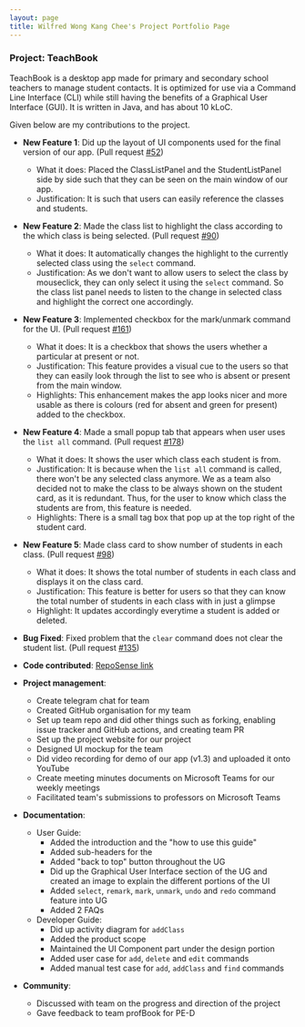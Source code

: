 ```yaml
---
layout: page
title: Wilfred Wong Kang Chee's Project Portfolio Page
---
```


### Project: TeachBook

TeachBook is a desktop app made for primary and secondary school teachers to manage student contacts. It is optimized for
use via a Command Line Interface (CLI) while still having the benefits of a Graphical User Interface (GUI). It is 
written in Java, and has about 10 kLoC.

Given below are my contributions to the project.

* **New Feature 1**: Did up the layout of UI components used for the final version of our app. (Pull request [\#52](https://github.com/AY2122S1-CS2103T-W10-2/tp/pull/52))
  * What it does: Placed the ClassListPanel and the StudentListPanel side by side such that they can be seen on the main window of our app.
  * Justification: It is such that users can easily reference the classes and students.

* **New Feature 2**: Made the class list to highlight the class according to the which class is being selected. (Pull request [\#90](https://github.com/AY2122S1-CS2103T-W10-2/tp/pull/90))
  * What it does: It automatically changes the highlight to the currently selected class using the `select` command.
  * Justification: As we don't want to allow users to select the class by mouseclick, they can only select it using the `select` command. So the class list panel needs to listen to the change in selected class and highlight the correct one accordingly.

* **New Feature 3**: Implemented checkbox for the mark/unmark command for the UI. (Pull request [\#161](https://github.com/AY2122S1-CS2103T-W10-2/tp/pull/161))
  * What it does: It is a checkbox that shows the users whether a particular at present or not.
  * Justification: This feature provides a visual cue to the users so that they can easily look through the list to see who is absent or present from the main window.
  * Highlights: This enhancement makes the app looks nicer and more usable as there is colours (red for absent and green for present) added to the checkbox.

* **New Feature 4**: Made a small popup tab that appears when user uses the `list all` command. (Pull request [\#178](https://github.com/AY2122S1-CS2103T-W10-2/tp/pull/178))
  * What it does: It shows the user which class each student is from.
  * Justification: It is because when the `list all` command is called, there won't be any selected class anymore. We as a team also decided not to make the class to be always shown on the student card, as it is redundant. Thus, for the user to know which class the students are from, this feature is needed.
  * Highlights: There is a small tag box that pop up at the top right of the student card.

* **New Feature 5**: Made class card to show number of students in each class. (Pull request [\#98](https://github.com/AY2122S1-CS2103T-W10-2/tp/pull/98))
  * What it does: It shows the total number of students in each class and displays it on the class card.
  * Justification: This feature is better for users so that they can know the total number of students in each class with in just a glimpse
  * Highlight: It updates accordingly everytime a student is added or deleted.

* **Bug Fixed**: Fixed problem that the `clear` command does not clear the student list. (Pull request [\#135](https://github.com/AY2122S1-CS2103T-W10-2/tp/pull/135))

* **Code contributed**: [RepoSense link](https://nus-cs2103-ay2122s1.github.io/tp-dashboard/?search=wilfredwongkc&sort=groupTitle&sortWithin=title&timeframe=commit&mergegroup=&groupSelect=groupByAuthors&breakdown=true&checkedFileTypes=docs~functional-code~test-code~other&since=2021-09-17&tabOpen=false)

* **Project management**:
  * Create telegram chat for team
  * Created GitHub organisation for my team
  * Set up team repo and did other things such as forking, enabling issue tracker and GitHub actions, and creating team PR
  * Set up the project website for our project
  * Designed UI mockup for the team
  * Did video recording for demo of our app (v1.3) and uploaded it onto YouTube
  * Create meeting minutes documents on Microsoft Teams for our weekly meetings
  * Facilitated team's submissions to professors on Microsoft Teams

* **Documentation**:
  * User Guide:
    * Added the introduction and the "how to use this guide"
    * Added sub-headers for the 
    * Added "back to top" button throughout the UG
    * Did up the Graphical User Interface section of the UG and created an image to explain the different portions of the UI
    * Added `select`, `remark`, `mark`, `unmark`, `undo` and `redo` command feature into UG
    * Added 2 FAQs
  * Developer Guide:
    * Did up activity diagram for `addClass`
    * Added the product scope 
    * Maintained the UI Component part under the design portion
    * Added user case for `add`, `delete` and `edit` commands
    * Added manual test case for `add`, `addClass` and `find` commands

* **Community**:
  * Discussed with team on the progress and direction of the project
  * Gave feedback to team profBook for PE-D

  
